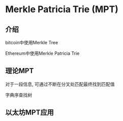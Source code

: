 # Merkle Patricia Trie (MPT)

## 介绍

bitcoin中使用Merkle Tree

Ethereum中使用Merkle Patricia Trie



## 理论MPT

对于一段信息, 可通过不断在分叉处匹配最终找到匹配值

字典序查找树





## 以太坊MPT应用
